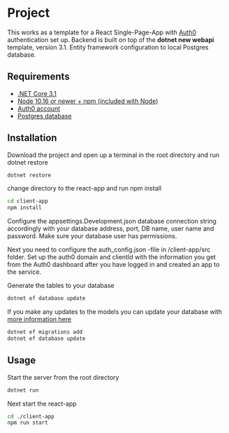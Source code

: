 # Project
This works as a template for a React Single-Page-App with [Auth0](https://auth0.com/) authentication set up.
Backend is built on top of the **dotnet new webapi** template, version 3.1. Entity framework configuration to local Postgres database.

## Requirements
- [.NET Core 3.1](https://dotnet.microsoft.com/download)
- [Node 10.16 or newer + npm (included with Node)](https://nodejs.org/en/)
- [Auth0 account](https://auth0.com/)
- [Postgres database](https://www.postgresql.org/)

## Installation
Download the project and open up a terminal in the root directory
and run dotnet restore

```bash
dotnet restore
```
change directory to the react-app and run npm install
```bash
cd client-app
npm install
```
Configure the appsettings.Development.json database connection string accordingly with your database address, port, DB name, user name and password.
Make sure your database user has permissions.

Next you need to configure the auth_config.json -file in /client-app/src folder.
Set up the auth0 domain and clientId with the information you get from the Auth0 dashboard after you have logged in and created an app to the service.

Generate the tables to your database 
```bash
dotnet ef database update
```
If you make any updates to the models you can update your database with [more information here](https://docs.microsoft.com/en-us/ef/core/miscellaneous/cli/dotnet)
```bash
dotnet ef migrations add
dotnet ef database update
```
## Usage
Start the server from the root directory
```bash
dotnet run
```
Next start the react-app
```bash
cd ./client-app
npm run start
```
